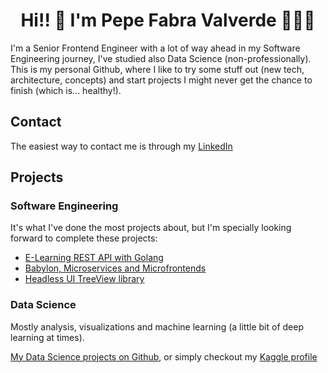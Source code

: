 <h1 align="center">Hi!! 👋 I'm Pepe Fabra Valverde 👨‍🧑‍💻</h1>

I'm a Senior Frontend Engineer with a lot of way ahead in my Software Engineering journey, I've studied also Data Science (non-professionally). This is my personal Github, where I like to try some stuff out (new tech, architecture, concepts) and start projects I might never get the chance to finish (which is... healthy!).

## Contact

The easiest way to contact me is through my [LinkedIn](https://www.linkedin.com/in/jofaval)

## Projects

### Software Engineering

It's what I've done the most projects about, but I'm specially looking forward to complete these projects:

- [E-Learning REST API with Golang](https://github.com/jofaval/e-learning)
- [Babylon, Microservices and Microfrontends](https://github.com/jofaval/babylon)
- [Headless UI TreeView library](https://github.com/jofaval/hui-tree)

### Data Science

Mostly analysis, visualizations and machine learning (a little bit of deep learning at times).

[My Data Science projects on Github](https://github.com/jofaval?tab=repositories&q=&type=&language=jupyter+notebook&sort=), or simply checkout my [Kaggle profile](https://www.kaggle.com/jofaval)
